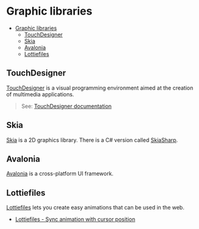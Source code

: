 # Graphic libraries

- [Graphic libraries](#graphic-libraries)
  - [TouchDesigner](#touchdesigner)
  - [Skia](#skia)
  - [Avalonia](#avalonia)
  - [Lottiefiles](#lottiefiles)


## TouchDesigner

[TouchDesigner](https://derivative.ca/) is a visual programming environment aimed at the creation of multimedia applications.

> See: [TouchDesigner documentation](touchdesigner)

## Skia

[Skia](https://skia.org/) is a 2D graphics library. There is a C# version called [SkiaSharp](https://github.com/mono/SkiaSharp).

## Avalonia

[Avalonia](https://github.com/AvaloniaUI/Avalonia/) is a cross-platform UI framework.

## Lottiefiles

[Lottiefiles](https://lottiefiles.com/) lets you create easy animations that can be used in the web.

- [Lottiefiles - Sync animation with cursor position](https://help.lottiefiles.com/hc/en-us/articles/5425930317721-Sync-animation-with-cursor-position)